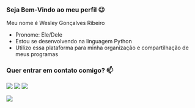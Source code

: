 ### Seja Bem-Vindo ao meu perfil 😉


Meu nome é Wesley Gonçalves Ribeiro

- Pronome: Ele/Dele
- Estou se desenvolvendo na linguagem Python
- Utilizo essa plataforma para minha organização e compartilhação de meus programas

### Quer entrar em contato comigo? 📫
[![](https://img.shields.io/badge/Instagram-E4405F?style=for-the-badge&logo=instagram&logoColor=white)](https://www.instagram.com/wesley_goncalves19/)
[![](https://img.shields.io/badge/Gmail-D14836?style=for-the-badge&logo=gmail&logoColor=white)](https://mail.google.com/mail/u/0/#sent?compose=GTvVlcSHxGmQVJzNcBHvdzplmLqfgwtqTFqptWdnWnQcbnJGdbHBzJgfJvfGqgZbCqjdsgvdQMklb)
[![](https://img.shields.io/badge/X-000000?style=for-the-badge&logo=x&logoColor=white)](https://twitter.com/wesleyg67983668)

![](https://media.tenor.com/3jsApr79M-wAAAAC/sans-undertale.gif)
